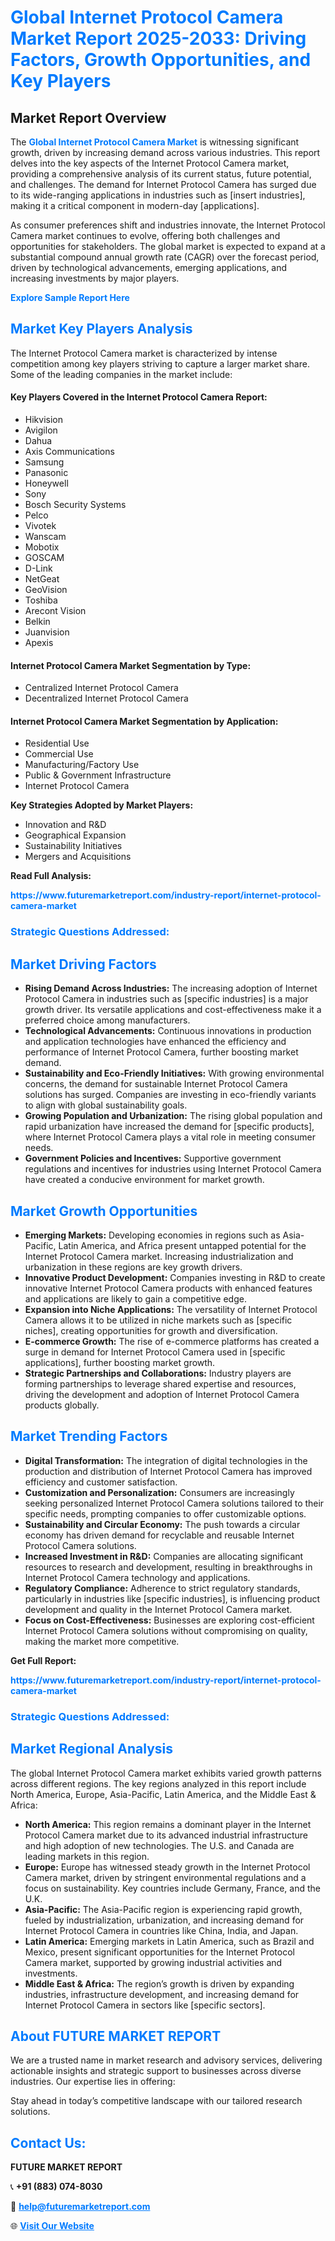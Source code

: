 <h1 style="color: #007BFF;">Global Internet Protocol Camera Market Report 2025-2033: Driving Factors, Growth Opportunities, and Key Players</h1>

<section id="overview">
<h2>Market Report Overview</h2>
<p>The <a href="https://www.futuremarketreport.com/industry-report/internet-protocol-camera-market" style="color: #007BFF; text-decoration: none;"><strong>Global Internet Protocol Camera Market</strong></a> is witnessing significant growth, driven by increasing demand across various industries. This report delves into the key aspects of the Internet Protocol Camera market, providing a comprehensive analysis of its current status, future potential, and challenges. The demand for Internet Protocol Camera has surged due to its wide-ranging applications in industries such as [insert industries], making it a critical component in modern-day [applications].</p>
<p>As consumer preferences shift and industries innovate, the Internet Protocol Camera market continues to evolve, offering both challenges and opportunities for stakeholders. The global market is expected to expand at a substantial compound annual growth rate (CAGR) over the forecast period, driven by technological advancements, emerging applications, and increasing investments by major players.</p>
</section>

<section id="overview">
<p><a href="https://www.futuremarketreport.com/request-sample/reportId=112516" style="color: #007BFF; text-decoration: none;"><strong>Explore Sample Report Here</strong></a></p>
</section>

<section id="key-players">
<h2 style="color: #007BFF;">Market Key Players Analysis</h2>
<p>The Internet Protocol Camera market is characterized by intense competition among key players striving to capture a larger market share. Some of the leading companies in the market include:</p>
<h4>Key Players Covered in the Internet Protocol Camera Report:</h4>
<ul><li>Hikvision</li><li>Avigilon</li><li>Dahua</li><li>Axis Communications</li><li>Samsung</li><li>Panasonic</li><li>Honeywell</li><li>Sony</li><li>Bosch Security Systems</li><li>Pelco</li><li>Vivotek</li><li>Wanscam</li><li>Mobotix</li><li>GOSCAM</li><li>D-Link</li><li>NetGeat</li><li>GeoVision</li><li>Toshiba</li><li>Arecont Vision</li><li>Belkin</li><li>Juanvision</li><li>Apexis</li></ul>
<h4>Internet Protocol Camera Market Segmentation by Type:</h4>
<ul><li>Centralized Internet Protocol Camera</li><li>Decentralized Internet Protocol Camera</li></ul>

<h4>Internet Protocol Camera Market Segmentation by Application:</h4>
<ul><li>Residential Use</li><li>Commercial Use</li><li>Manufacturing/Factory Use</li><li>Public &amp; Government Infrastructure</li><li>Internet Protocol Camera</li></ul>
<p><strong>Key Strategies Adopted by Market Players:</strong></p>
<ul>
<li>Innovation and R&D</li>
<li>Geographical Expansion</li>
<li>Sustainability Initiatives</li>
<li>Mergers and Acquisitions</li>
</ul>
</section>

<section>
<p><strong>Read Full Analysis: </strong></p><a href="https://www.futuremarketreport.com/industry-report/internet-protocol-camera-market" style="color: #007BFF; text-decoration: none;"><strong>https://www.futuremarketreport.com/industry-report/internet-protocol-camera-market</strong></a>
<h3 style="color: #007BFF;">Strategic Questions Addressed:</h3>
</section>

<section id="driving-factors">
<h2 style="color: #007BFF;">Market Driving Factors</h2>
<ul>
<li><strong>Rising Demand Across Industries:</strong> The increasing adoption of Internet Protocol Camera in industries such as [specific industries] is a major growth driver. Its versatile applications and cost-effectiveness make it a preferred choice among manufacturers.</li>
<li><strong>Technological Advancements:</strong> Continuous innovations in production and application technologies have enhanced the efficiency and performance of Internet Protocol Camera, further boosting market demand.</li>
<li><strong>Sustainability and Eco-Friendly Initiatives:</strong> With growing environmental concerns, the demand for sustainable Internet Protocol Camera solutions has surged. Companies are investing in eco-friendly variants to align with global sustainability goals.</li>
<li><strong>Growing Population and Urbanization:</strong> The rising global population and rapid urbanization have increased the demand for [specific products], where Internet Protocol Camera plays a vital role in meeting consumer needs.</li>
<li><strong>Government Policies and Incentives:</strong> Supportive government regulations and incentives for industries using Internet Protocol Camera have created a conducive environment for market growth.</li>
</ul>
</section>

<section id="growth-opportunities">
<h2 style="color: #007BFF;">Market Growth Opportunities</h2>
<ul>
<li><strong>Emerging Markets:</strong> Developing economies in regions such as Asia-Pacific, Latin America, and Africa present untapped potential for the Internet Protocol Camera market. Increasing industrialization and urbanization in these regions are key growth drivers.</li>
<li><strong>Innovative Product Development:</strong> Companies investing in R&D to create innovative Internet Protocol Camera products with enhanced features and applications are likely to gain a competitive edge.</li>
<li><strong>Expansion into Niche Applications:</strong> The versatility of Internet Protocol Camera allows it to be utilized in niche markets such as [specific niches], creating opportunities for growth and diversification.</li>
<li><strong>E-commerce Growth:</strong> The rise of e-commerce platforms has created a surge in demand for Internet Protocol Camera used in [specific applications], further boosting market growth.</li>
<li><strong>Strategic Partnerships and Collaborations:</strong> Industry players are forming partnerships to leverage shared expertise and resources, driving the development and adoption of Internet Protocol Camera products globally.</li>
</ul>
</section>

<section id="trending-factors">
<h2 style="color: #007BFF;">Market Trending Factors</h2>
<ul>
<li><strong>Digital Transformation:</strong> The integration of digital technologies in the production and distribution of Internet Protocol Camera has improved efficiency and customer satisfaction.</li>
<li><strong>Customization and Personalization:</strong> Consumers are increasingly seeking personalized Internet Protocol Camera solutions tailored to their specific needs, prompting companies to offer customizable options.</li>
<li><strong>Sustainability and Circular Economy:</strong> The push towards a circular economy has driven demand for recyclable and reusable Internet Protocol Camera solutions.</li>
<li><strong>Increased Investment in R&D:</strong> Companies are allocating significant resources to research and development, resulting in breakthroughs in Internet Protocol Camera technology and applications.</li>
<li><strong>Regulatory Compliance:</strong> Adherence to strict regulatory standards, particularly in industries like [specific industries], is influencing product development and quality in the Internet Protocol Camera market.</li>
<li><strong>Focus on Cost-Effectiveness:</strong> Businesses are exploring cost-efficient Internet Protocol Camera solutions without compromising on quality, making the market more competitive.</li>
</ul>
</section>

<section>
<p><strong>Get Full Report: </strong></p><a href="https://www.futuremarketreport.com/industry-report/internet-protocol-camera-market" style="color: #007BFF; text-decoration: none;"><strong>https://www.futuremarketreport.com/industry-report/internet-protocol-camera-market</strong></a>
<h3 style="color: #007BFF;">Strategic Questions Addressed:</h3>
</section>


<section id="regional-analysis">
<h2 style="color: #007BFF;">Market Regional Analysis</h2>
<p>The global Internet Protocol Camera market exhibits varied growth patterns across different regions. The key regions analyzed in this report include North America, Europe, Asia-Pacific, Latin America, and the Middle East & Africa:</p>
<ul>
<li><strong>North America:</strong> This region remains a dominant player in the Internet Protocol Camera market due to its advanced industrial infrastructure and high adoption of new technologies. The U.S. and Canada are leading markets in this region.</li>
<li><strong>Europe:</strong> Europe has witnessed steady growth in the Internet Protocol Camera market, driven by stringent environmental regulations and a focus on sustainability. Key countries include Germany, France, and the U.K.</li>
<li><strong>Asia-Pacific:</strong> The Asia-Pacific region is experiencing rapid growth, fueled by industrialization, urbanization, and increasing demand for Internet Protocol Camera in countries like China, India, and Japan.</li>
<li><strong>Latin America:</strong> Emerging markets in Latin America, such as Brazil and Mexico, present significant opportunities for the Internet Protocol Camera market, supported by growing industrial activities and investments.</li>
<li><strong>Middle East & Africa:</strong> The region’s growth is driven by expanding industries, infrastructure development, and increasing demand for Internet Protocol Camera in sectors like [specific sectors].</li>
</ul>
</section>

<footer>
<h2 style="color: #007BFF;">About FUTURE MARKET REPORT</h2>
<p>We are a trusted name in market research and advisory services, delivering actionable insights and strategic support to businesses across diverse industries. Our expertise lies in offering:</p>

<p>Stay ahead in today’s competitive landscape with our tailored research solutions.</p>

<h2 style="color: #007BFF;">Contact Us:</h2>
<p><strong>FUTURE MARKET REPORT</strong></p>
<p>📞 <strong>+91 (883) 074-8030</strong></p>
<p>📧 <strong><a href="mailto:help@futuremarketreport.com" style="color: #007BFF;">help@futuremarketreport.com</a></strong></p>
<p>🌐 <strong><a href="https://www.futuremarketreport.com/" style="color: #007BFF;">Visit Our Website</a></strong></p>
</footer>